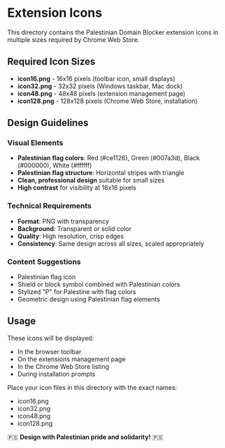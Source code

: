 # Extension Icons

This directory contains the Palestinian Domain Blocker extension icons in multiple sizes required by Chrome Web Store.

## Required Icon Sizes

- **icon16.png** - 16x16 pixels (toolbar icon, small displays)
- **icon32.png** - 32x32 pixels (Windows taskbar, Mac dock)
- **icon48.png** - 48x48 pixels (extension management page)
- **icon128.png** - 128x128 pixels (Chrome Web Store, installation)

## Design Guidelines

### Visual Elements
- **Palestinian flag colors**: Red (#ce1126), Green (#007a3d), Black (#000000), White (#ffffff)
- **Palestinian flag structure**: Horizontal stripes with triangle
- **Clean, professional design** suitable for small sizes
- **High contrast** for visibility at 16x16 pixels

### Technical Requirements
- **Format**: PNG with transparency
- **Background**: Transparent or solid color
- **Quality**: High resolution, crisp edges
- **Consistency**: Same design across all sizes, scaled appropriately

### Content Suggestions
- Palestinian flag icon
- Shield or block symbol combined with Palestinian colors
- Stylized "P" for Palestine with flag colors
- Geometric design using Palestinian flag elements

## Usage
These icons will be displayed:
- In the browser toolbar
- On the extensions management page
- In the Chrome Web Store listing
- During installation prompts

Place your icon files in this directory with the exact names:
- icon16.png
- icon32.png  
- icon48.png
- icon128.png

🇵🇸 **Design with Palestinian pride and solidarity!** 🇵🇸 